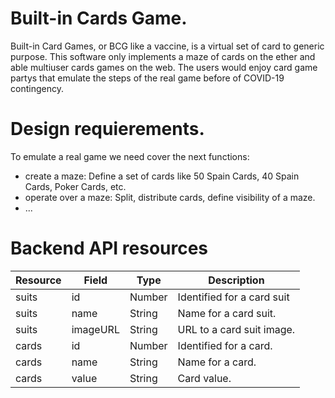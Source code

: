 # Built-in Cards Game.
Built-in Card Games, or BCG like a vaccine, is a virtual set of card to generic purpose. This software only implements a maze of cards on the ether and able multiuser cards games on the web. The users would enjoy card game partys that emulate the steps of the real game before of COVID-19 contingency.

# Design requierements.
To emulate a real game we need cover the next functions:
* create a maze: Define a set of cards like 50 Spain Cards, 40 Spain Cards, Poker Cards, etc.
* operate over a maze: Split, distribute cards, define visibility of a maze.
* ...

# Backend API resources

Resource|Field|Type|Description
--------|-----|----|-----------
suits | id | Number | Identified for a card suit
suits | name | String | Name for a card suit.
suits | imageURL | String | URL to a card suit image.
cards | id | Number | Identified for a card.
cards | name | String | Name for a card.
cards | value | String | Card value.
